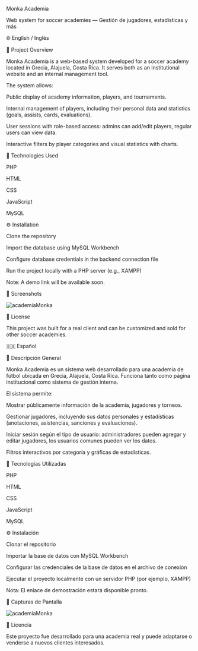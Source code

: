 Monka Academia

Web system for soccer academies — Gestión de jugadores, estadísticas y más

🌐 English / Inglés

💼 Project Overview

Monka Academia is a web-based system developed for a soccer academy located in Grecia, Alajuela, Costa Rica. It serves both as an institutional website and an internal management tool.

The system allows:

Public display of academy information, players, and tournaments.

Internal management of players, including their personal data and statistics (goals, assists, cards, evaluations).

User sessions with role-based access: admins can add/edit players, regular users can view data.

Interactive filters by player categories and visual statistics with charts.

🧰 Technologies Used

PHP

HTML

CSS

JavaScript

MySQL

⚙️ Installation

Clone the repository

Import the database using MySQL Workbench

Configure database credentials in the backend connection file

Run the project locally with a PHP server (e.g., XAMPP)

Note: A demo link will be available soon.

📸 Screenshots

![academiaMonka](https://github.com/user-attachments/assets/4ff9f611-93fa-447b-904a-afec786525b6)

📄 License

This project was built for a real client and can be customized and sold for other soccer academies.



🇪🇸 Español

💼 Descripción General

Monka Academia es un sistema web desarrollado para una academia de fútbol ubicada en Grecia, Alajuela, Costa Rica. Funciona tanto como página institucional como sistema de gestión interna.

El sistema permite:

Mostrar públicamente información de la academia, jugadores y torneos.

Gestionar jugadores, incluyendo sus datos personales y estadísticas (anotaciones, asistencias, sanciones y evaluaciones).

Iniciar sesión según el tipo de usuario: administradores pueden agregar y editar jugadores, los usuarios comunes pueden ver los datos.

Filtros interactivos por categoría y gráficas de estadísticas.

🧰 Tecnologías Utilizadas

PHP

HTML

CSS

JavaScript

MySQL

⚙️ Instalación

Clonar el repositorio

Importar la base de datos con MySQL Workbench

Configurar las credenciales de la base de datos en el archivo de conexión

Ejecutar el proyecto localmente con un servidor PHP (por ejemplo, XAMPP)

Nota: El enlace de demostración estará disponible pronto.

📸 Capturas de Pantalla

![academiaMonka](https://github.com/user-attachments/assets/4ff9f611-93fa-447b-904a-afec786525b6)

📄 Licencia

Este proyecto fue desarrollado para una academia real y puede adaptarse o venderse a nuevos clientes interesados.

